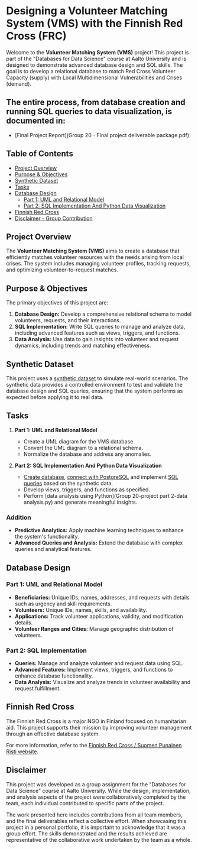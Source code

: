 # Designing a Volunteer Matching System (VMS) with the Finnish Red Cross (FRC)

Welcome to the **Volunteer Matching System (VMS)** project! This project is part of the "Databases for Data Science" course at Aalto University and is designed to demonstrate advanced database design and SQL skills. The goal is to develop a relational database to match Red Cross Volunteer Capacity (supply) with Local Multidimensional Vulnerabilities and Crises (demand).

## The entire process, from database creation and running SQL queries to data visualization, is documented in:
- [Final Project Report](Group 20 - Final project deliverable package.pdf)

## Table of Contents

- [Project Overview](#project-overview)
- [Purpose & Objectives](#purpose--objectives)
- [Synthetic Dataset](#synthetic-dataset)
- [Tasks](#tasks)
- [Database Design](#database-design)
  - [Part 1: UML and Relational Model](#part-1-uml-and-relational-model)
  - [Part 2: SQL Implementation And Python Data Visualization](#Part-2-SQL-Implementation-And-Python-Data-Visualization)
- [Finnish Red Cross](#finnish-red-cross)
- [Disclaimer - Group Contribution](#disclaimer)


## Project Overview

The **Volunteer Matching System (VMS)** aims to create a database that efficiently matches volunteer resources with the needs arising from local crises. The system includes managing volunteer profiles, tracking requests, and optimizing volunteer-to-request matches.

## Purpose & Objectives

The primary objectives of this project are:
1. **Database Design:** Develop a comprehensive relational schema to model volunteers, requests, and their interactions.
2. **SQL Implementation:** Write SQL queries to manage and analyze data, including advanced features such as views, triggers, and functions.
3. **Data Analysis:** Use data to gain insights into volunteer and request dynamics, including trends and matching effectiveness.

## Synthetic Dataset

This project uses a [synthetic dataset](data.xlsx) to simulate real-world scenarios. The synthetic data provides a controlled environment to test and validate the database design and SQL queries, ensuring that the system performs as expected before applying it to real data.

## Tasks

1. **Part 1: UML and Relational Model**
   - Create a UML diagram for the VMS database.
   - Convert the UML diagram to a relational schema.
   - Normalize the database and address any anomalies.

2. **Part 2: SQL Implementation And Python Data Visualization**
   - [Create database](create_and_file_db_psql.sql), [connect with PostgreSQL](Group20_Python_create_database.py) and implement [SQL queries](Queries.sql) based on the synthetic data. 
   - Develop views, triggers, and functions as specified.
   - Perform [data analysis using Python](Group 20-project part 2-data analysis.py) and generate meaningful insights.

### Addition

- **Predictive Analytics:** Apply machine learning techniques to enhance the system's functionality.
- **Advanced Queries and Analysis:** Extend the database with complex queries and analytical features.

## Database Design

### Part 1: UML and Relational Model

- **Beneficiaries:** Unique IDs, names, addresses, and requests with details such as urgency and skill requirements.
- **Volunteers:** Unique IDs, names, skills, and availability.
- **Applications:** Track volunteer applications, validity, and modification details.
- **Volunteer Ranges and Cities:** Manage geographic distribution of volunteers.

### Part 2: SQL Implementation

- **Queries:** Manage and analyze volunteer and request data using SQL.
- **Advanced Features:** Implement views, triggers, and functions to enhance database functionality.
- **Data Analysis:** Visualize and analyze trends in volunteer availability and request fulfillment.

## Finnish Red Cross

The Finnish Red Cross is a major NGO in Finland focused on humanitarian aid. This project supports their mission by improving volunteer management through an effective database system.

For more information, refer to the [Finnish Red Cross / Suomen Punainen Risti website](https://www.redcross.fi/become-a-volunteer/?_gl=1*xmfpbl*_up*MQ..*_ga*MTA3NzMyMjgxLjE3MjI4NjUyOTI.*_ga_FMVLRNR4HM*MTcyMjg2NTI5MS4xLjAuMTcyMjg2NTI5MS4wLjAuMA..&gclid=Cj0KCQjw8MG1BhCoARIsAHxSiQmhio6MkeJXUGnz6DpHNzLAp39_tJ-SYiANoQmIi_Kt09lDjCd7V6QaAqcMEALw_wcB).

## Disclaimer
This project was developed as a group assignment for the "Databases for Data Science" course at Aalto University. While the design, implementation, and analysis aspects of the project were collaboratively completed by the team, each individual contributed to specific parts of the project.

The work presented here includes contributions from all team members, and the final deliverables reflect a collective effort. When showcasing this project in a personal portfolio, it is important to acknowledge that it was a group effort. The skills demonstrated and the results achieved are representative of the collaborative work undertaken by the team as a whole.
